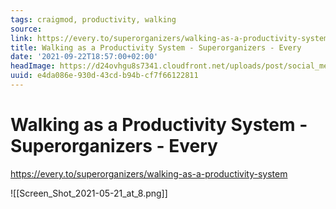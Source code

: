 ```yaml
---
tags: craigmod, productivity, walking
source:
link: https://every.to/superorganizers/walking-as-a-productivity-system
title: Walking as a Productivity System - Superorganizers - Every
date: '2021-09-22T18:57:00+02:00'
headImage: https://d24ovhgu8s7341.cloudfront.net/uploads/post/social_media_image/1784/social-2.png
uuid: e4da086e-930d-43cd-b94b-cf7f66122811
---
```


# Walking as a Productivity System - Superorganizers - Every
https://every.to/superorganizers/walking-as-a-productivity-system

![[Screen_Shot_2021-05-21_at_8.png]]
